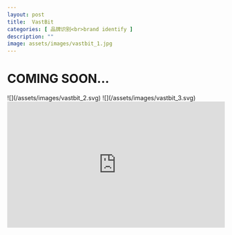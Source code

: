 ```yaml
---
layout: post
title:  VastBit
categories: [ 品牌识别<br>brand identify ]
description: ""
image: assets/images/vastbit_1.jpg
---
```

<h1></h1> 
<h1>COMING SOON...</h1> 
![](/assets/images/vastbit_2.svg)
![](/assets/images/vastbit_3.svg)

<div style="padding:57.99% 0 0 0;position:relative;"><iframe src="https://player.vimeo.com/video/1116024809?badge=0&amp;autopause=0&amp;player_id=0&amp;app_id=58479" frameborder="0" allow="autoplay; fullscreen; picture-in-picture; clipboard-write; encrypted-media; web-share" referrerpolicy="strict-origin-when-cross-origin" style="position:absolute;top:0;left:0;width:100%;height:100%;" title="vastbit_1"></iframe></div><script src="https://player.vimeo.com/api/player.js"></script>
